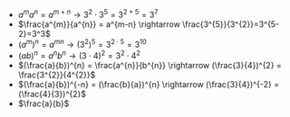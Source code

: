 
- $a^{m}a^{n} = a^{m+n} \rightarrow 3^{2} \cdot 3^{5}= 3^{2+5}=3^7$  
- $\frac{a^{m}}{a^{n}} = a^{m-n} \rightarrow \frac{3^{5}}{3^{2}}=3^{5-2}=3^3$ 
- $(a^{m})^{n} = a^{mn} \rightarrow (3^{2})^{5} = 3^{2 \cdot 5} = 3^{10}$ 
- $(ab)^{n}=a^{n}b^{n} \rightarrow (3\cdot 4)^{2} = 3^{2}\cdot4^{2}$ 
- $(\frac{a}{b})^{n} = \frac{a^{n}}{b^{n}} \rightarrow (\frac{3}{4})^{2} = \frac{3^{2}}{4^{2}}$ 
- $(\frac{a}{b})^{-n} = (\frac{b}{a})^{n} \rightarrow (\frac{3}{4})^{-2} = (\frac{4}{3})^{2}$
- $\frac{a}{b}$










